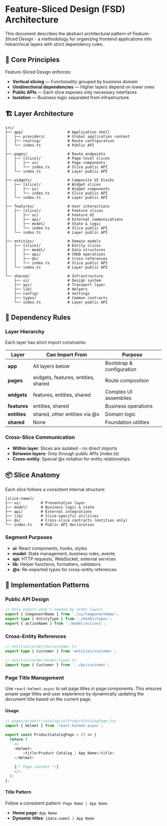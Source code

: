 # Feature-Sliced Design (FSD) Architecture

This document describes the abstract architectural pattern of Feature-Sliced Design - a methodology for organizing frontend applications into hierarchical layers with strict dependency rules.

## 📐 Core Principles

Feature-Sliced Design enforces:

- **Vertical slicing** — Functionality grouped by business domain
- **Unidirectional dependencies** — Higher layers depend on lower ones
- **Public APIs** — Each slice exposes only necessary interfaces
- **Isolation** — Business logic separated from infrastructure

## 🏗️ Layer Architecture

```
src/
├── app/                    # Application shell
│   ├── providers/          # Global application context
│   ├── routing/            # Route configuration
│   └── index.ts            # Public API
│
├── pages/                  # Route endpoints
│   ├── [slice]/            # Page-level slices
│   │   ├── ui/             # Page components
│   │   └── index.ts        # Slice public API
│   └── index.ts            # Layer public API
│
├── widgets/                # Composite UI blocks
│   ├── [slice]/            # Widget slices
│   │   ├── ui/             # Widget components
│   │   └── index.ts        # Slice public API
│   └── index.ts            # Layer public API
│
├── features/               # User interactions
│   ├── [slice]/            # Feature slices
│   │   ├── ui/             # Feature UI
│   │   ├── api/            # External communications
│   │   ├── model/          # State & logic
│   │   └── index.ts        # Slice public API
│   └── index.ts            # Layer public API
│
├── entities/               # Domain models
│   ├── [slice]/            # Entity slices
│   │   ├── model/          # Data structures
│   │   ├── api/            # CRUD operations
│   │   ├── @x/             # Cross-references
│   │   └── index.ts        # Slice public API
│   └── index.ts            # Layer public API
│
└── shared/                 # Infrastructure
    ├── ui/                 # Design system
    ├── api/                # Transport layer
    ├── lib/                # Helpers
    ├── config/             # Settings
    ├── types/              # Common contracts
    └── index.ts            # Layer public API
```

## 🔗 Dependency Rules

### Layer Hierarchy

Each layer has strict import constraints:

| Layer        | Can Import From                     | Purpose                   |
| ------------ | ----------------------------------- | ------------------------- |
| **app**      | All layers below                    | Bootstrap & configuration |
| **pages**    | widgets, features, entities, shared | Route composition         |
| **widgets**  | features, entities, shared          | Complex UI assemblies     |
| **features** | entities, shared                    | Business operations       |
| **entities** | shared, other entities via @x       | Domain logic              |
| **shared**   | None                                | Foundation utilities      |

### Cross-Slice Communication

- **Within layer**: Slices are isolated - no direct imports
- **Between layers**: Only through public APIs (index.ts)
- **Cross-entity**: Special @x notation for entity relationships

## 📦 Slice Anatomy

Each slice follows a consistent internal structure:

```
[slice-name]/
├── ui/         # Presentation layer
├── model/      # Business logic & state
├── api/        # External integrations
├── lib/        # Slice-specific utilities
├── @x/         # Cross-slice contracts (entities only)
└── index.ts    # Public API declaration
```

### Segment Purposes

- **ui**: React components, hooks, styles
- **model**: State management, business rules, events
- **api**: HTTP requests, WebSocket, external services
- **lib**: Helper functions, formatters, validators
- **@x**: Re-exported types for cross-entity references

## 🎯 Implementation Patterns

### Public API Design

```typescript
// Only export what's needed by other layers
export { ComponentName } from './ui/ComponentName';
export type { EntityType } from './model/types';
export { actionName } from './model/actions';
```

### Cross-Entity References

```ts
// entities/order/@x/customer.ts
export type { Customer } from 'entities/customer';

// entities/order/model/types.ts
import type { Customer } from '../@x/customer';
```

### Page Title Management

Use `react-helmet-async` to set page titles in page components. This ensures proper page titles and user experience by dynamically updating the document title based on the current page.

#### Usage

```typescript
// pages/product-catalog/ui/ProductCatalogPage.tsx
import { Helmet } from 'react-helmet-async';

export const ProductCatalogPage = () => {
  return (
    <>
    <Helmet>
        <title>Product Catalog | App Name</title>
    </Helmet>

    {/* Page content */}
    </>
  );
};
```

#### Title Pattern

Follow a consistent pattern: `Page Name | App Name`

- **Home page**: `App Name`
- **Dynamic titles**: `{data.name} | App Name`
